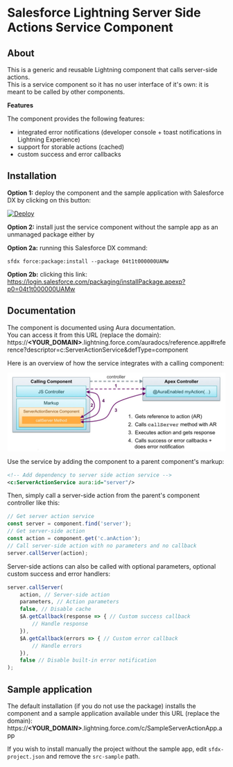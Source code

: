# Salesforce Lightning Server Side Actions Service Component

## About
This is a generic and reusable Lightning component that calls server-side actions.<br/>
This is a service component so it has no user interface of it's own: it is meant to be called by other components.

<b>Features</b>

The component provides the following features:
- integrated error notifications (developer console + toast notifications in Lightning Experience)
- support for storable actions (cached)
- custom success and error callbacks

## Installation

**Option 1:** deploy the component and the sample application with Salesforce DX by clicking on this button:

[![Deploy](https://deploy-to-sfdx.com/dist/assets/images/DeployToSFDX.svg)](https://deploy-to-sfdx.com)

**Option 2:** install just the service component without the sample app as an unmanaged package either by

**Option 2a:** running this Salesforce DX command:
```
sfdx force:package:install --package 04t1t000000UAMw
```

**Option 2b:** clicking this link:<br/>
https://login.salesforce.com/packaging/installPackage.apexp?p0=04t1t000000UAMw


## Documentation
The component is documented using Aura documentation.<br/>
You can access it from this URL (replace the domain):<br/>
https://<b>&lt;YOUR_DOMAIN&gt;</b>.lightning.force.com/auradocs/reference.app#reference?descriptor=c:ServerActionService&defType=component

Here is an overview of how the service integrates with a calling component:

<img src="gfx/architecture.jpg" align="center" alt="architecture"/>

Use the service by adding the component to a parent component's markup:
```xml
<!-- Add dependency to server side action service -->
<c:ServerActionService aura:id="server"/>
```

Then, simply call a server-side action from the parent's component controller like this:
```js
// Get server action service
const server = component.find('server');
// Get server-side action
const action = component.get('c.anAction');
// Call server-side action with no parameters and no callback
server.callServer(action);
```

Server-side actions can also be called with optional parameters, optional custom success and error handlers:
```js
server.callServer(
    action, // Server-side action
    parameters, // Action parameters
    false, // Disable cache
    $A.getCallback(response => { // Custom success callback
        // Handle response
    }),
    $A.getCallback(errors => { // Custom error callback
        // Handle errors
    }),
    false // Disable built-in error notification
);
```

## Sample application
The default installation (if you do not use the package) installs the component and a sample application available under this URL (replace the domain):<br/>
https://<b>&lt;YOUR_DOMAIN&gt;</b>.lightning.force.com/c/SampleServerActionApp.app

If you wish to install manually the project without the sample app, edit `sfdx-project.json` and remove the `src-sample` path.
